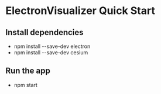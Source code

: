 # ElectronVisualizer Quick Start

## Install dependencies
- npm install --save-dev electron
- npm install --save-dev cesium

## Run the app
- npm start
```

